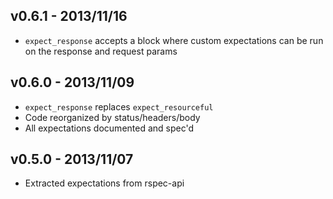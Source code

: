 v0.6.1  - 2013/11/16
--------------------

* `expect_response` accepts a block where custom expectations can be run on the response and request params

v0.6.0  - 2013/11/09
--------------------

* `expect_response` replaces `expect_resourceful`
* Code reorganized by status/headers/body
* All expectations documented and spec'd

v0.5.0  - 2013/11/07
--------------------

* Extracted expectations from rspec-api